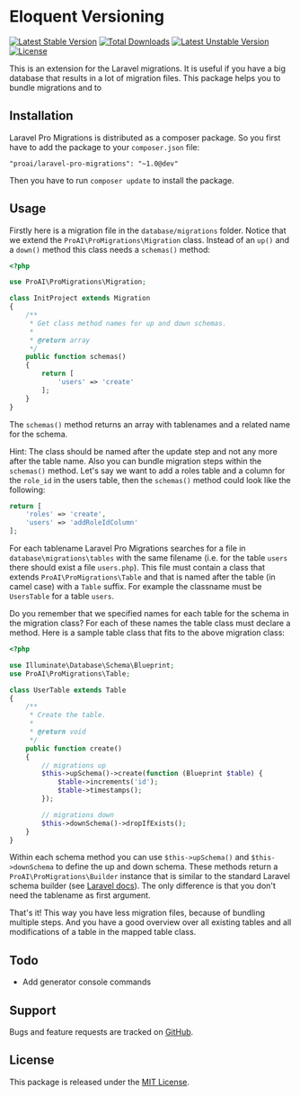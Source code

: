 # Eloquent Versioning

[![Latest Stable Version](https://poser.pugx.org/proai/laravel-pro-migrations/v/stable)](https://packagist.org/packages/proailaravel-pro-migrations) [![Total Downloads](https://poser.pugx.org/proai/laravel-pro-migrations/downloads)](https://packagist.org/packages/proai/laravel-pro-migrations) [![Latest Unstable Version](https://poser.pugx.org/proai/laravel-pro-migrations/v/unstable)](https://packagist.org/packages/proai/laravel-pro-migrations) [![License](https://poser.pugx.org/proai/laravel-pro-migrations/license)](https://packagist.org/packages/proai/laravel-pro-migrations)

This is an extension for the Laravel migrations. It is useful if you have a big database that results in a lot of migration files. This package helps you to bundle migrations and to 

## Installation

Laravel Pro Migrations is distributed as a composer package. So you first have to add the package to your `composer.json` file:

```
"proai/laravel-pro-migrations": "~1.0@dev"
```

Then you have to run `composer update` to install the package.

## Usage

Firstly here is a migration file in the `database/migrations` folder. Notice that we extend the `ProAI\ProMigrations\Migration` class. Instead of an `up()` and a `down()` method this class needs a `schemas()` method:

```php
<?php

use ProAI\ProMigrations\Migration;

class InitProject extends Migration
{
    /**
     * Get class method names for up and down schemas.
     *
     * @return array
     */
    public function schemas()
    {
        return [
            'users' => 'create'
        ];
    }
}

```

The `schemas()` method returns an array with tablenames and a related name for the schema.

Hint: The class should be named after the update step and not any more after the table name. Also you can bundle migration steps within the `schemas()` method. Let's say we want to add a roles table and a column for the `role_id` in the users table, then the `schemas()` method could look like the following:

```php
return [
    'roles' => 'create',
    'users' => 'addRoleIdColumn'
];

```

For each tablename Laravel Pro Migrations searches for a file in `database\migrations\tables` with the same filename (i.e. for the table `users` there should exist a file `users.php`). This file must contain a class that extends `ProAI\ProMigrations\Table` and that is named after the table (in camel case) with a `Table` suffix. For example the classname must be `UsersTable` for a table `users`.

Do you remember that we specified names for each table for the schema in the migration class? For each of these names the table class must declare a method. Here is a sample table class that fits to the above migration class:

```php
<?php

use Illuminate\Database\Schema\Blueprint;
use ProAI\ProMigrations\Table;

class UserTable extends Table
{
    /**
     * Create the table.
     *
     * @return void
     */
    public function create()
    {
        // migrations up
        $this->upSchema()->create(function (Blueprint $table) {
            $table->increments('id');
            $table->timestamps();
        });

        // migrations down
        $this->downSchema()->dropIfExists();
    }
}

```

Within each schema method you can use `$this->upSchema()` and `$this->downSchema` to define the up and down schema. These methods return a `ProAI\ProMigrations\Builder` instance that is similar to the standard Laravel schema builder (see [Laravel docs](https://laravel.com/docs/5.3/migrations)). The only difference is that you don't need the tablename as first argument.

That's it! This way you have less migration files, because of bundling multiple steps. And you have a good overview over all existing tables and all modifications of a table in the mapped table class.

## Todo

- Add generator console commands

## Support

Bugs and feature requests are tracked on [GitHub](https://github.com/proai/laravel-pro-migrations/issues).

## License

This package is released under the [MIT License](LICENSE).

